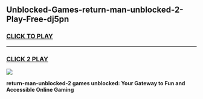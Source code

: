 
## Unblocked-Games-return-man-unblocked-2-Play-Free-dj5pn
<h3>
<a href="https://premium76.site?title=return-man-unblocked-2&ref=18A">CLICK TO PLAY</a></h3>
<hr>

<h3>
<a href="https://premium76.site?title=return-man-unblocked-2&ref=18A">CLICK 2 PLAY</a>
  
</h3>

<a href="https://premium76.site?title=return-man-unblocked-2&ref=18A"><img src="https://clearcache.store/games.png"></a>


**return-man-unblocked-2 games unblocked: Your Gateway to Fun and Accessible Online Gaming**
